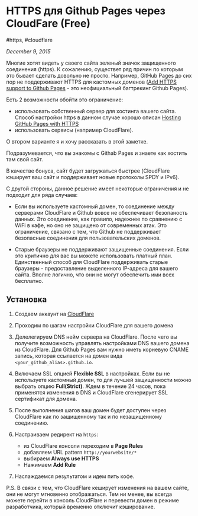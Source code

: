 # HTTPS для Github Pages через CloudFare (Free)

#https, #cloudflare

_December 9, 2015_

Многие хотят видеть у своего сайта зеленый значок защищенного соединения (https).
К сожалению, существет ряд причин по которым это бывает сделать довольно не просто. Например, GitHub Pages до сих 
пор не поддерживают HTTPS для кастомных доменов 
([Add HTTPS support to Github Pages](https://github.com/isaacs/github/issues/156) - это неофициальный багтрекинг 
Github Pages).

Есть 2 возможности обойти это ограничение:
* использовать собственный сервер для хостинга вашего сайта. Способ настройки https в данном случае хорошо описан 
[Hosting GitHub Pages with HTTPS](https://outcoldman.com/en/archive/2015/08/30/hosting-github-pages-with-https/)
* использовать сервисы (например CloudFlare).

О втором варианте я и хочу рассказать в этой заметке.

Подразумевается, что вы знакомы с Githab Pages и знаете как хостить там свой сайт.

В качестве бонуса, сайт будет загружаться быстрее (CloudFlare кэширует ваш сайт и поддерживает новые протоколы 
SPDY и IPv6).

С другой стороны, данное решение имеет некоторые ограничения и не подходит для ряда случаев:

* Если вы используете кастомный домен, то соединение между серверами CloudFlare и Github вовсе 
не обеспечивает безопаность данных. Это соединение, как правило, надежнее по сравнению с WiFi в кафе, но оно
не защищено от современных  атак. Это ограничение, связано с тем, что Github не поддерживает безопасные соединения для 
пользовательских доменов.

* Старые браузеры не поддерживают защищенные соединения. Если это критично для вас вы можете использовать платный план.
Единственный способ для CloudFlare поддерживать старые браузеры - предоставление выделенного IP-адреса для вашего 
сайта. Вполне логично, что они не могут обеспечить ими всех бесплатно.

## Установка

1. Создаем аккаунт на [CloudFlare](https://www.cloudflare.com/)
2. Проходим по шагам настройки CloudFlare для вашего домена
3. Делелегируем DNS нейм сервера на CloudFlare. 
После чего вы получите возможность управлять настройками DNS вашего домена из CloudFlare. 
Для Github Pages вам нужно иметь корневую CNAME запись, которая ссылается на домен 
вида ```<your_github_alias>.github.io```.
4. Включаем SSL опцией **Flexible SSL** в настройках. Если вы не используете кастомный домен, то для лучшей 
защищенности можно выбрать опцию **Full(Strict)**. Ждем в течение 24 часов, пока применятся изменения в DNS и 
CloudFlare сгенерирует SSL сертификат для домена.
5. После выполнения шагов ваш домен будет доступен через CloudFlare как по защищенному так и по незащищенному
соединению.
6. Настраиваем редирект на  ```https```:

    * из CloudFlare консоли переходим в **Page Rules**
    * добавляем URL pattern ```http://yourwebsite/*```
    * выбираем **Always use HTTPS**
    * Нажимаем **Add Rule**

7. Наслаждаемся результатом и идем пить кофе.

P.S. В связи с тем, что CloudFlare кеширует изменения на вашем сайте, они не могут мгновенно отображаться.
Тем ни менее, вы всегда можете перейти в консоль CloudFlare и перевести домен в режиме разработчика, 
который временно отключит кэширование.
    
